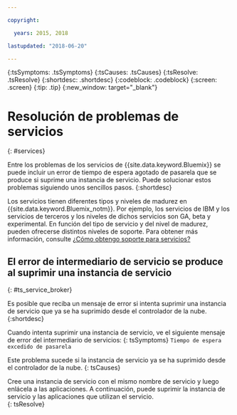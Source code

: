 ```yaml
---

copyright:

  years: 2015, 2018

lastupdated: "2018-06-20"

---
```



{:tsSymptoms: .tsSymptoms}
{:tsCauses: .tsCauses}
{:tsResolve: .tsResolve}
{:shortdesc: .shortdesc}
{:codeblock: .codeblock}
{:screen: .screen}
{:tip: .tip}
{:new_window: target="_blank"}


# Resolución de problemas de servicios
{: #services}

Entre los problemas de los servicios de {{site.data.keyword.Bluemix}} se puede incluir un error de tiempo de espera agotado de pasarela que se produce si suprime una instancia de servicio. Puede solucionar estos problemas siguiendo unos sencillos pasos.
{:shortdesc}

Los servicios tienen diferentes tipos y niveles de madurez en {{site.data.keyword.Bluemix_notm}}. Por ejemplo, los servicios de IBM y los servicios de terceros y los niveles de dichos servicios son GA, beta y experimental. En función del tipo de servicio y del nivel de madurez, pueden ofrecerse distintos niveles de soporte. Para obtener más información, consulte [¿Cómo obtengo soporte para servicios?](/docs/get-support/servicessupport.html#support-different-services)

## El error de intermediario de servicio se produce al suprimir una instancia de servicio
{: #ts_service_broker}

Es posible que reciba un mensaje de error si intenta suprimir una instancia de servicio que ya se ha suprimido desde el controlador de la nube.
{:shortdesc}

Cuando intenta suprimir una instancia de servicio, ve el siguiente mensaje de error del intermediario de servicios:
{: tsSymptoms}
`Tiempo de espera excedido de pasarela`

Este problema sucede si la instancia de servicio ya se ha suprimido desde el controlador de la nube.
{: tsCauses}

Cree una instancia de servicio con el mismo nombre de servicio y luego enlácela a las aplicaciones. A continuación, puede suprimir la instancia de servicio y las aplicaciones que utilizan el servicio.   
{: tsResolve}
